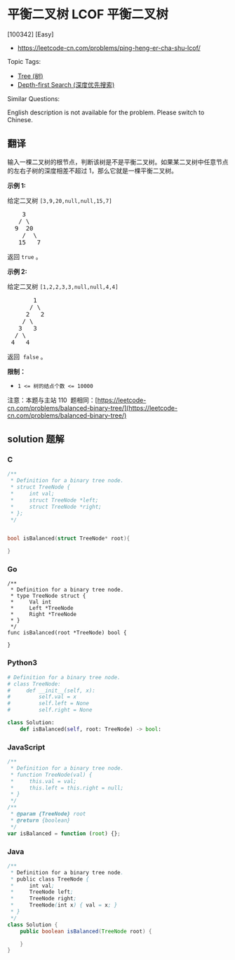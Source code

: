 # 平衡二叉树 LCOF 平衡二叉树

[100342] [Easy]

- https://leetcode-cn.com/problems/ping-heng-er-cha-shu-lcof/

Topic Tags:

- [Tree (树)](https://leetcode-cn.com/tag/tree/)
- [Depth-first Search (深度优先搜索)](https://leetcode-cn.com/tag/depth-first-search/)

Similar Questions:

English description is not available for the problem. Please switch to Chinese.

## 翻译

输入一棵二叉树的根节点，判断该树是不是平衡二叉树。如果某二叉树中任意节点的左右子树的深度相差不超过 1，那么它就是一棵平衡二叉树。

**示例 1:**

给定二叉树 `[3,9,20,null,null,15,7]`

<pre>    3
   / \
  9  20
    /  \
   15   7</pre>

返回 `true` 。

**示例 2:**

给定二叉树 `[1,2,2,3,3,null,null,4,4]`

<pre>       1
      / \
     2   2
    / \
   3   3
  / \
 4   4
</pre>

返回  `false` 。

**限制：**

- `1 <= 树的结点个数 <= 10000`

注意：本题与主站 110  题相同：[https://leetcode-cn.com/problems/balanced-binary-tree/](https://leetcode-cn.com/problems/balanced-binary-tree/)

## solution 题解

### C

```c
/**
 * Definition for a binary tree node.
 * struct TreeNode {
 *     int val;
 *     struct TreeNode *left;
 *     struct TreeNode *right;
 * };
 */


bool isBalanced(struct TreeNode* root){

}


```

### Go

```golang
/**
 * Definition for a binary tree node.
 * type TreeNode struct {
 *     Val int
 *     Left *TreeNode
 *     Right *TreeNode
 * }
 */
func isBalanced(root *TreeNode) bool {

}
```

### Python3

```python
# Definition for a binary tree node.
# class TreeNode:
#     def __init__(self, x):
#         self.val = x
#         self.left = None
#         self.right = None

class Solution:
    def isBalanced(self, root: TreeNode) -> bool:
```

### JavaScript

```javascript
/**
 * Definition for a binary tree node.
 * function TreeNode(val) {
 *     this.val = val;
 *     this.left = this.right = null;
 * }
 */
/**
 * @param {TreeNode} root
 * @return {boolean}
 */
var isBalanced = function (root) {};
```

### Java

```java
/**
 * Definition for a binary tree node.
 * public class TreeNode {
 *     int val;
 *     TreeNode left;
 *     TreeNode right;
 *     TreeNode(int x) { val = x; }
 * }
 */
class Solution {
    public boolean isBalanced(TreeNode root) {

    }
}
```
